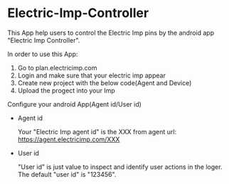 Electric-Imp-Controller
=======================


This App help users to control the Electric Imp pins by the android app "Electric Imp Controller".

In order to use this App:
 1) Go to plan.electricimp.com
 2) Login and make sure that your electric imp appear
 3) Create new project with the below code(Agent and Device)
 4) Upload the progect into your Imp


Configure your android App(Agent id/User id)

- Agent id

	Your "Electric Imp agent id"  is the XXX from agent url:
		https://agent.electricimp.com/XXX 

- User id

	"User id" is just value to inspect and identify user actions in the loger.
	The default "user id" is "123456".

 
